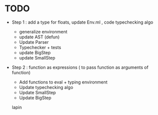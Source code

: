 # TODO 

 * Step 1 : add a type for floats, update Env.ml , code typechecking algo
    * generalize environment 
    * update AST (defun)
    * Update Parser
    * Typechecker + tests 
    * update BigStep
    * update SmallStep
 * Step 2 : function as expressions ( to pass function as arguments of function)
    * Add functions to eval + typing environment
    * Update typechecking algo
    * Update SmallStep
    * Update BigStep

    lapin